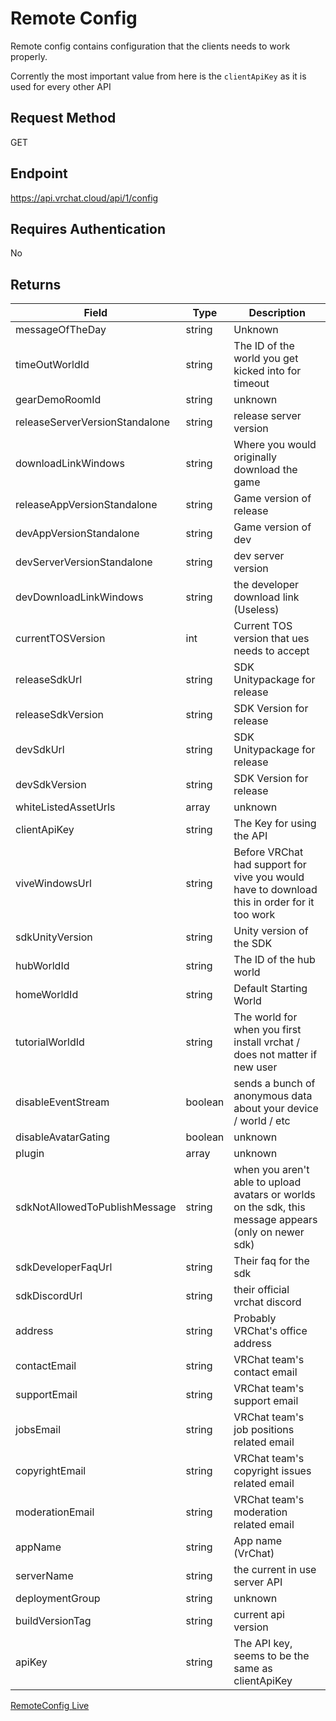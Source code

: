 # Remote Config

Remote config contains configuration that the clients needs to work properly.

Corrently the most important value from here is the `clientApiKey` as it is used for every other API 

## Request Method 
GET

## Endpoint
https://api.vrchat.cloud/api/1/config

## Requires Authentication
No

## Returns

Field | Type | Description
------|------|------------
messageOfTheDay | string | Unknown
timeOutWorldId | string | The ID of the world you get kicked into for timeout
gearDemoRoomId | string | unknown
releaseServerVersionStandalone | string | release server version
downloadLinkWindows | string | Where you would originally download the game
releaseAppVersionStandalone | string | Game version of release
devAppVersionStandalone | string | Game version of dev
devServerVersionStandalone | string | dev server version
devDownloadLinkWindows | string | the developer download link (Useless)
currentTOSVersion | int | Current TOS version that ues needs to accept
releaseSdkUrl | string | SDK Unitypackage for release
releaseSdkVersion | string | SDK Version for release
devSdkUrl | string | SDK Unitypackage for release
devSdkVersion | string | SDK Version for release
whiteListedAssetUrls | array | unknown
clientApiKey | string | The Key for using the API
viveWindowsUrl | string | Before VRChat had support for vive you would have to download this in order for it too work
sdkUnityVersion | string | Unity version of the SDK
hubWorldId | string | The ID of the hub world
homeWorldId | string | Default Starting World
tutorialWorldId | string | The world for when you first install vrchat / does not matter if new user
disableEventStream | boolean | sends a bunch of anonymous data about your device / world / etc
disableAvatarGating | boolean | unknown
plugin | array | unknown
sdkNotAllowedToPublishMessage | string | when you aren't able to upload avatars or worlds on the sdk, this message appears (only on newer sdk)
sdkDeveloperFaqUrl | string | Their faq for the sdk 
sdkDiscordUrl | string | their official vrchat discord
address | string | Probably VRChat's office address
contactEmail | string | VRChat team's contact email
supportEmail | string | VRChat team's support email
jobsEmail | string | VRChat team's job positions related email
copyrightEmail | string | VRChat team's copyright issues related email
moderationEmail | string | VRChat team's moderation related email
appName | string | App name (VrChat)
serverName | string | the current in use server API
deploymentGroup | string | unknown
buildVersionTag | string | current api version
apiKey | string | The API key, seems to be the same as clientApiKey

[RemoteConfig Live](https://api.vrchat.cloud/api/1/config?apiKey=JlE5Jldo5Jibnk5O5hTx6XVqsJu4WJ26 ':include :type=iframe width=100% height=400px')
